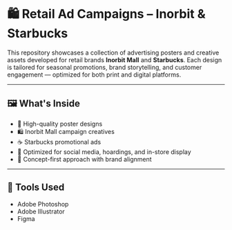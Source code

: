 # 🛍️ Retail Ad Campaigns – Inorbit & Starbucks

This repository showcases a collection of advertising posters and creative assets developed for retail brands **Inorbit Mall** and **Starbucks**. Each design is tailored for seasonal promotions, brand storytelling, and customer engagement — optimized for both print and digital platforms.

---

## 🖼️ What's Inside

- 🎨 High-quality poster designs
- 🛍️ Inorbit Mall campaign creatives
- ☕ Starbucks promotional ads
- 📐 Optimized for social media, hoardings, and in-store display
- 🧠 Concept-first approach with brand alignment

---

## 🧰 Tools Used

- Adobe Photoshop  
- Adobe Illustrator  
- Figma  
